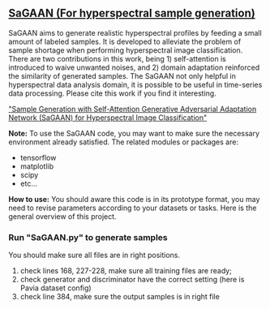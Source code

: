 ## [SaGAAN (For hyperspectral sample generation)](https://www.mdpi.com/2072-4292/12/5/843)

SaGAAN aims to generate realistic hyperspectral profiles by feeding a small amount of labeled samples. It is developed to alleviate the problem of sample shortage when performing hyperspectral image classification. There are two contributions in this work, being 1) self-attention is introduced to waive unwanted noises, and 2) domain adaptation reinforced the similarity of generated samples. The SaGAAN not only helpful in hyperspectral data analysis domain, it is possible to be useful in time-series data processing. Please cite this work if you find it interesting.

["Sample Generation with Self-Attention Generative Adversarial Adaptation Network (SaGAAN) for Hyperspectral Image Classification"](https://www.mdpi.com/2072-4292/12/5/843)

**Note:**
To use the SaGAAN code, you may want to make sure the necessary environment already satisfied. The related modules or packages are:
- tensorflow
- matplotlib
- scipy
- etc...

**How to use:**
You should aware this code is in its prototype format, you may need to revise parameters according to your datasets or tasks. Here is the general overview of this project.

### Run "SaGAAN.py" to generate samples
You should make sure all files are in right positions.
1. check lines 168, 227-228, make sure all training files are ready;
2. check generator and discriminator have the correct setting (here is Pavia dataset config)
3. check line 384, make sure the output samples is in right file

